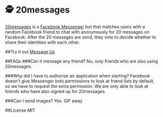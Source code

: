 # 🕵 20messages

[20messages](https://www.messenger.com/t/20messages) is a [Facebook Messenger](https://messengerplatform.fb.com/) bot that matches users with a random Facebook friend to chat with anonymously for 20 messages on Facebook. After the 20 messages are send, they vote to decide whether to share their identities with each other.


##Try it out
[Message Us](https://m.me/20messages)

##FAQs
###Can it message any friend?
No, only friends who are also using 20messages.

###Why did I have to authorize an application when starting?
Facebook doesn't give Messenger bots permissions to look at friend lists by default, so we have to request the extra permission. We are only able to look at friends who have also signed up for 20messages.

###Can I send images?
Yes. GIF away

##License
MIT